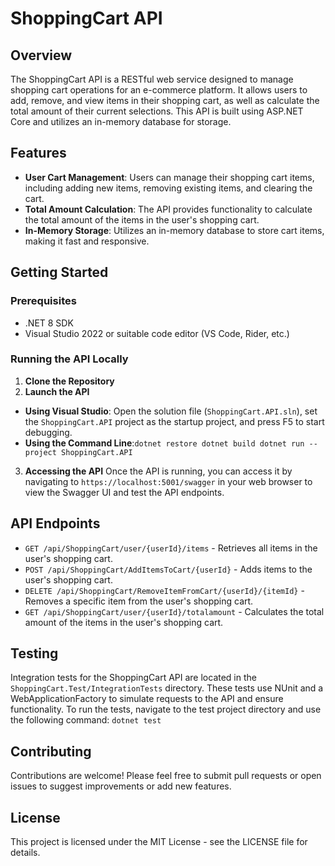 # ShoppingCart API

## Overview
The ShoppingCart API is a RESTful web service designed to manage shopping cart operations for an e-commerce platform. It allows users to add, remove, and view items in their shopping cart, as well as calculate the total amount of their current selections. This API is built using ASP.NET Core and utilizes an in-memory database for storage.

## Features
- **User Cart Management**: Users can manage their shopping cart items, including adding new items, removing existing items, and clearing the cart.
- **Total Amount Calculation**: The API provides functionality to calculate the total amount of the items in the user's shopping cart.
- **In-Memory Storage**: Utilizes an in-memory database to store cart items, making it fast and responsive.

## Getting Started

### Prerequisites
- .NET 8 SDK
- Visual Studio 2022 or suitable code editor (VS Code, Rider, etc.)

### Running the API Locally
1. **Clone the Repository**
 2. **Launch the API**
   - **Using Visual Studio**: Open the solution file (`ShoppingCart.API.sln`), set the `ShoppingCart.API` project as the startup project, and press F5 to start debugging.
   - **Using the Command Line**:`dotnet restore
 dotnet build
 dotnet run --project ShoppingCart.API`

3. **Accessing the API**
   Once the API is running, you can access it by navigating to `https://localhost:5001/swagger` in your web browser to view the Swagger UI and test the API endpoints.

## API Endpoints
- `GET /api/ShoppingCart/user/{userId}/items` - Retrieves all items in the user's shopping cart.
- `POST /api/ShoppingCart/AddItemsToCart/{userId}` - Adds items to the user's shopping cart.
- `DELETE /api/ShoppingCart/RemoveItemFromCart/{userId}/{itemId}` - Removes a specific item from the user's shopping cart.
- `GET /api/ShoppingCart/user/{userId}/totalamount` - Calculates the total amount of the items in the user's shopping cart.

## Testing
Integration tests for the ShoppingCart API are located in the `ShoppingCart.Test/IntegrationTests` directory. These tests use NUnit and a WebApplicationFactory to simulate requests to the API and ensure functionality.
To run the tests, navigate to the test project directory and use the following command: `dotnet test`


## Contributing
Contributions are welcome! Please feel free to submit pull requests or open issues to suggest improvements or add new features.

## License
This project is licensed under the MIT License - see the LICENSE file for details.


     
   
